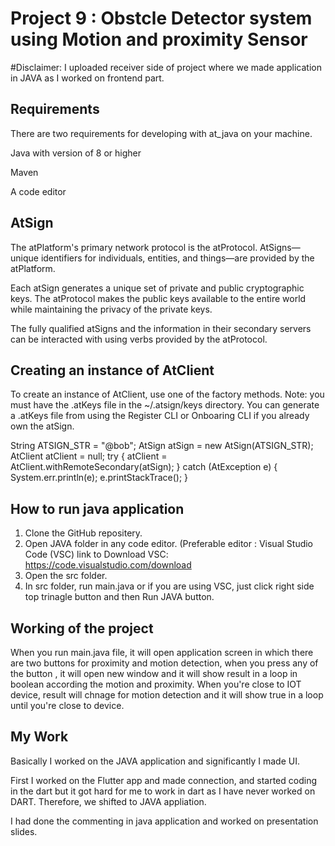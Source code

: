 # Project 9 : Obstcle Detector system using Motion and proximity Sensor

#Disclaimer: I uploaded receiver side of project where we made application in JAVA as I worked on frontend part.

## Requirements
There are two requirements for developing with at_java on your machine.

Java with version of 8 or higher

Maven

A code editor

## AtSign 
The atPlatform's primary network protocol is the atProtocol. AtSigns—unique identifiers for individuals, entities, and things—are provided by the atPlatform. 

Each atSign generates a unique set of private and public cryptographic keys. The atProtocol makes the public keys available to the entire world while maintaining the privacy of the private keys. 

The fully qualified atSigns and the information in their secondary servers can be interacted with using verbs provided by the atProtocol.




## Creating an instance of AtClient
To create an instance of AtClient, use one of the factory methods. Note: you must have the .atKeys file in the ~/.atsign/keys directory. You can generate a .atKeys file from using the Register CLI or Onboaring CLI if you already own the atSign.

String ATSIGN_STR = "@bob";
AtSign atSign = new AtSign(ATSIGN_STR);
AtClient atClient = null;
try {
    atClient = AtClient.withRemoteSecondary(atSign);
} catch (AtException e) {
    System.err.println(e);
    e.printStackTrace();
}

## How to run java application
1. Clone the GitHub repositery.
2. Open JAVA folder in any code editor. (Preferable editor : Visual Studio Code (VSC) 
link to Download VSC: https://code.visualstudio.com/download
3. Open the src folder.
4. In src folder, run main.java or if you are using VSC, just click right side top trinagle button and then Run JAVA button.



## Working of the project
When you run main.java file, it will open application screen in which there are two buttons for proximity and motion detection, when you press any of the button , it will open new window and it will show result in a loop in boolean according the motion and proximity. When you're close to IOT device, result will chnage for motion detection and it will show true in a loop until you're close to device.

## My Work
Basically I worked on the JAVA application and significantly I made UI.

First I worked on the Flutter app and made connection, and started coding in the dart but it got hard for me to work in dart as I have never worked on DART. Therefore, we shifted to JAVA appliation.

I had done the commenting in java application and worked on presentation slides.
